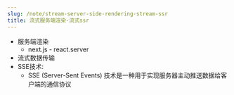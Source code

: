 ```yaml
---
slug: /note/stream-server-side-rendering-stream-ssr
title: 流式服务端渲染-流式ssr
---
```

- 服务端渲染
	- next.js - react.server
- 流式数据传输
- SSE技术:
	- SSE (Server-Sent Events) 技术是一种用于实现服务器主动推送数据给客户端的通信协议
